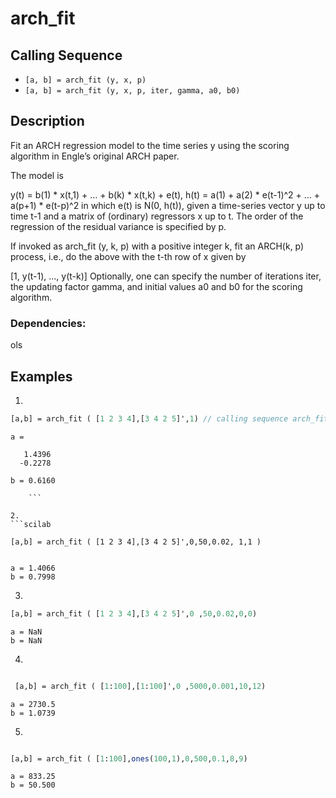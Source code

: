#  arch_fit
## Calling Sequence

- ` [a, b] = arch_fit (y, x, p) `
- ` [a, b] = arch_fit (y, x, p, iter, gamma, a0, b0) `

## Description
Fit an ARCH regression model to the time series y using the scoring algorithm in Engle’s original ARCH paper.

The model is

y(t) = b(1) * x(t,1) + … + b(k) * x(t,k) + e(t),
h(t) = a(1) + a(2) * e(t-1)^2 + … + a(p+1) * e(t-p)^2
in which e(t) is N(0, h(t)), given a time-series vector y up to time t-1 and a matrix of (ordinary) regressors x up to t. The order of the regression of the residual variance is specified by p.

If invoked as arch_fit (y, k, p) with a positive integer k, fit an ARCH(k, p) process, i.e., do the above with the t-th row of x given by

[1, y(t-1), …, y(t-k)]
Optionally, one can specify the number of iterations iter, the updating factor gamma, and initial values a0 and b0 for the scoring algorithm.

### Dependencies: 
ols


## Examples
1. 
```scilab
[a,b] = arch_fit ( [1 2 3 4],[3 4 2 5]',1) // calling sequence arch_fit(y,x,p)

```
```output
a =

   1.4396
  -0.2278

b = 0.6160

    ```

2.
```scilab

[a,b] = arch_fit ( [1 2 3 4],[3 4 2 5]',0,50,0.02, 1,1 )
 
```
```output
a = 1.4066
b = 0.7998

```
3.
```scilab
[a,b] = arch_fit ( [1 2 3 4],[3 4 2 5]',0 ,50,0.02,0,0)


```
```output
a = NaN
b = NaN
```
4.
```scilab

 [a,b] = arch_fit ( [1:100],[1:100]',0 ,5000,0.001,10,12)

```
```output
a = 2730.5
b = 1.0739

```
5.
```scilab

[a,b] = arch_fit ( [1:100],ones(100,1),0,500,0.1,8,9)
```
```output
a = 833.25
b = 50.500

```
